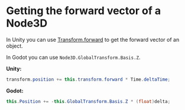 # Getting the forward vector of a Node3D

In Unity you can use [Transform.forward](https://docs.unity3d.com/ScriptReference/Transform-forward.html) to get the forward vector of an object.

In Godot you can use `Node3D.GlobalTransform.Basis.Z`.

**Unity:**
```csharp
transform.position += this.transform.forward * Time.deltaTime;
```

**Godot:**
```csharp
this.Position += -this.GlobalTransform.Basis.Z * (float)delta;
```
